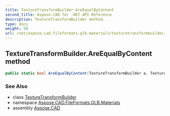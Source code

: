 ```yaml
---
title: TextureTransformBuilder.AreEqualByContent
second_title: Aspose.CAD for .NET API Reference
description: TextureTransformBuilder method. 
type: docs
weight: 50
url: /net/aspose.cad.fileformats.glb.materials/texturetransformbuilder/areequalbycontent/
---
```

## TextureTransformBuilder.AreEqualByContent method

```csharp
public static bool AreEqualByContent(TextureTransformBuilder a, TextureTransformBuilder b)
```

### See Also

* class [TextureTransformBuilder](../)
* namespace [Aspose.CAD.FileFormats.GLB.Materials](../../texturetransformbuilder/)
* assembly [Aspose.CAD](../../../)


